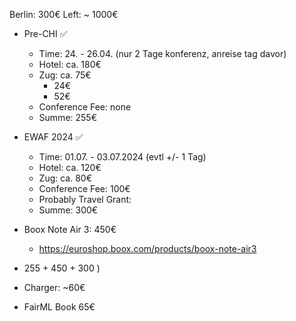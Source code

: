 
Berlin: 300€
Left: ~ 1000€

- Pre-CHI ✅
	- Time: 24. - 26.04. (nur 2 Tage konferenz, anreise tag davor)
	- Hotel: ca. 180€
	- Zug: ca. 75€
		- 24€
		- 52€
	- Conference Fee: none
	- Summe: 255€
- EWAF 2024 ✅
	- Time: 01.07. - 03.07.2024 (evtl +/- 1 Tag)
	- Hotel: ca. 120€
	- Zug: ca. 80€
	- Conference Fee: 100€
	- Probably Travel Grant: 
	- Summe: 300€
- Boox Note Air 3: 450€
	- https://euroshop.boox.com/products/boox-note-air3

- 255 + 450 + 300 ) 


- Charger: ~60€
- FairML Book 65€
